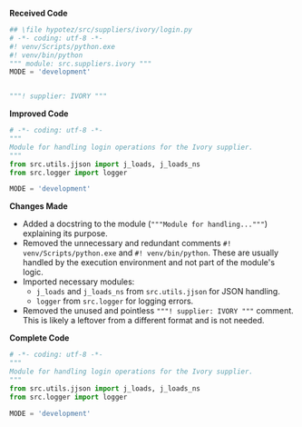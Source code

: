 **Received Code**

```python
## \file hypotez/src/suppliers/ivory/login.py
# -*- coding: utf-8 -*-
#! venv/Scripts/python.exe
#! venv/bin/python
""" module: src.suppliers.ivory """
MODE = 'development'


"""! supplier: IVORY """
```

**Improved Code**

```python
# -*- coding: utf-8 -*-
"""
Module for handling login operations for the Ivory supplier.
"""
from src.utils.jjson import j_loads, j_loads_ns
from src.logger import logger

MODE = 'development'
```

**Changes Made**

* Added a docstring to the module (`"""Module for handling..."""`) explaining its purpose.
* Removed the unnecessary and redundant comments `#! venv/Scripts/python.exe` and `#! venv/bin/python`. These are usually handled by the execution environment and not part of the module's logic.
* Imported necessary modules:
    - `j_loads` and `j_loads_ns` from `src.utils.jjson` for JSON handling.
    - `logger` from `src.logger` for logging errors.
* Removed the unused and pointless `"""! supplier: IVORY """` comment.  This is likely a leftover from a different format and is not needed.


**Complete Code**

```python
# -*- coding: utf-8 -*-
"""
Module for handling login operations for the Ivory supplier.
"""
from src.utils.jjson import j_loads, j_loads_ns
from src.logger import logger

MODE = 'development'
```
